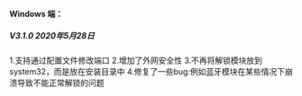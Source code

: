 #### Windows 端：

##### V3.1.0 2020年5月28日

1.支持通过配置文件修改端口
2.增加了外网安全性
3.不再将解锁模块放到system32，而是放在安装目录中
4.修复了一些bug:例如蓝牙模块在某些情况下崩溃导致不能正常解锁的问题